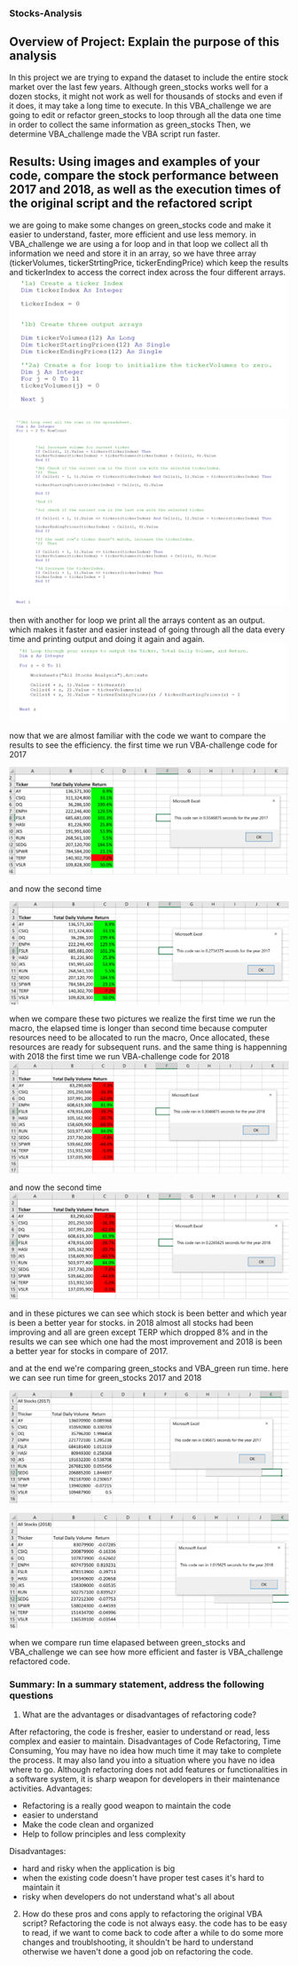 ### Stocks-Analysis
## Overview of Project: Explain the purpose of this analysis
In this project we are trying to expand the dataset to include the entire stock market over the last few years. Although  green_stocks works well for a dozen stocks, it might not work as well for thousands of stocks and even if it does, it may take a long time to execute.
In this VBA_challenge we are going to edit or refactor green_stocks to loop through all the data one time in order to collect the same information as green_stocks Then, we determine VBA_challenge made the VBA script run faster.


## Results: Using images and examples of your code, compare the stock performance between 2017 and 2018, as well as the execution times of the original script and the refactored script

we are going to make some changes on green_stocks code and make it easier to understand, faster, more efficient and use less memory. in VBA_challenge we are using a for loop and in that loop we collect all th information we need and store it in an array, so we have three array (tickerVolumes, tickerStrtingPrice, tickerEndingPrice) which keep the results and tickerIndex to access the correct index across the four different arrays.
![This is an image](https://github.com/samiramghd/stocks-analysis/blob/main/green_stocks/Resources/ticker.PNG)

![This is an image](https://github.com/samiramghd/stocks-analysis/blob/main/green_stocks/Resources/firstloop.PNG)

 then with another for loop we print all the arrays content as an output. which makes it faster and easier instead of going through all the data every time and printing output and doing it again and again.
![This is an image](https://github.com/samiramghd/stocks-analysis/blob/main/green_stocks/Resources/output.PNG)

now that we are almost familiar with the code we want to compare the results to see the efficiency.
the first time we run VBA-challenge code for 2017

![This is an image](https://github.com/samiramghd/stocks-analysis/blob/main/green_stocks/Resources/VBA_challenge_2017.PNG)

and now the second time 

![This is an image](https://github.com/samiramghd/stocks-analysis/blob/main/green_stocks/Resources/VBA_challenge2_2017.PNG)

when we compare these two pictures we realize the first time we run the macro, the elapsed time is longer than second time because computer resources need to be allocated to run the macro, Once allocated, these resources are ready for subsequent runs. and the same thing is happenning with 2018
the first time we run VBA-challenge code for 2018
![This is an image](https://github.com/samiramghd/stocks-analysis/blob/main/green_stocks/Resources/VBA_challenge_2018.PNG)

and now the second time
![This is an image](https://github.com/samiramghd/stocks-analysis/blob/main/green_stocks/Resources/VBA_challenge2_2018.PNG)

and in these pictures we can see which stock is been better and which year is been a better year for stocks. in 2018 almost all stocks had been improving and all are green except TERP which dropped 8% and in the results we can see which one had the most improvement and 2018 is been a better year for stocks in compare of 2017.

and at the end we're comparing green_stocks and VBA_green run time.
here we can see run time for green_stocks 2017 and 2018

![This is an image](https://github.com/samiramghd/stocks-analysis/blob/main/green_stocks/Resources/green_2017.PNG)

![This is an image](https://github.com/samiramghd/stocks-analysis/blob/main/green_stocks/Resources/green_2018.PNG)

when we compare run time elapased between green_stocks and VBA_challenge we can see how more efficient and faster is VBA_challenge refactored code.


### Summary: In a summary statement, address the following questions

1. What are the advantages or disadvantages of refactoring code?

 After refactoring, the code is fresher, easier to understand or read, less complex and easier to maintain. Disadvantages of Code Refactoring, Time Consuming, You may have no idea how much time it may take to complete the process. It may also land you into a situation where you have no idea where to go.
 Although refactoring does not add features or functionalities in a software system, it is sharp weapon for developers in their maintenance activities. 
 Advantages:
 - Refactoring is a really good weapon to maintain the code
 - easier to understand
 - Make the code clean and organized
 - Help to follow principles and less complexity

Disadvantages:
 - hard and risky when the application is big
 - when the existing code doesn't have proper test cases it's hard to maintain it
 - risky when developers do not understand what's all about

2. How do these pros and cons apply to refactoring the original VBA script?
 Refactoring the code is not always easy. the code has to be easy to read, if we want to come back to code after a while to do some more changes and troublshooting, it shouldn't be hard to understand otherwise we haven't done a good job on refactoring the code.
